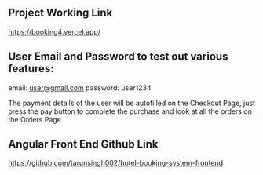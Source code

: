 ## Project Working Link

https://booking4.vercel.app/

## User Email and Password to test out various features:

email: user@gmail.com
password: user1234

The payment details of the user will be autofilled on the Checkout Page, just press the pay button to complete the purchase and look at all the orders on the Orders Page

## Angular Front End Github Link

https://github.com/tarunsingh002/hotel-booking-system-frontend